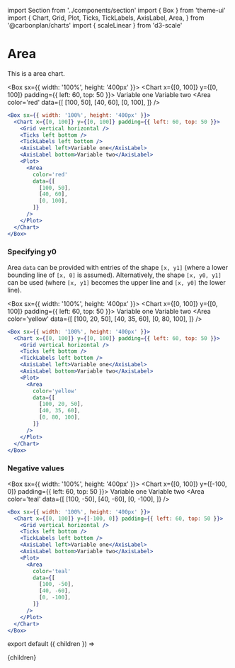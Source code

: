 import Section from '../components/section'
import { Box } from 'theme-ui'
import {
  Chart,
  Grid,
  Plot,
  Ticks,
  TickLabels,
  AxisLabel,
  Area,
} from '@carbonplan/charts'
import { scaleLinear } from 'd3-scale'

# Area

This is a area chart.

<Box sx={{ width: '100%', height: '400px' }}>
  <Chart x={[0, 100]} y={[0, 100]} padding={{ left: 60, top: 50 }}>
    <Grid vertical horizontal />
    <Ticks left bottom />
    <TickLabels left bottom />
    <AxisLabel left>Variable one</AxisLabel>
    <AxisLabel bottom>Variable two</AxisLabel>
    <Plot>
      <Area
        color='red'
        data={[
          [100, 50],
          [40, 60],
          [0, 100],
        ]}
      />
    </Plot>
  </Chart>
</Box>

```jsx
<Box sx={{ width: '100%', height: '400px' }}>
  <Chart x={[0, 100]} y={[0, 100]} padding={{ left: 60, top: 50 }}>
    <Grid vertical horizontal />
    <Ticks left bottom />
    <TickLabels left bottom />
    <AxisLabel left>Variable one</AxisLabel>
    <AxisLabel bottom>Variable two</AxisLabel>
    <Plot>
      <Area
        color='red'
        data={[
          [100, 50],
          [40, 60],
          [0, 100],
        ]}
      />
    </Plot>
  </Chart>
</Box>
```

### Specifying y0

Area `data` can be provided with entries of the shape `[x, y1]` (where a lower bounding line of `[x, 0]` is assumed). Alternatively, the shape `[x, y0, y1]` can be used (where `[x, y1]` becomes the upper line and `[x, y0]` the lower line).

<Box sx={{ width: '100%', height: '400px' }}>
  <Chart x={[0, 100]} y={[0, 100]} padding={{ left: 60, top: 50 }}>
    <Grid vertical horizontal />
    <Ticks left bottom />
    <TickLabels left bottom />
    <AxisLabel left>Variable one</AxisLabel>
    <AxisLabel bottom>Variable two</AxisLabel>
    <Plot>
      <Area
        color='yellow'
        data={[
          [100, 20, 50],
          [40, 35, 60],
          [0, 80, 100],
        ]}
      />
    </Plot>
  </Chart>
</Box>

```jsx
<Box sx={{ width: '100%', height: '400px' }}>
  <Chart x={[0, 100]} y={[0, 100]} padding={{ left: 60, top: 50 }}>
    <Grid vertical horizontal />
    <Ticks left bottom />
    <TickLabels left bottom />
    <AxisLabel left>Variable one</AxisLabel>
    <AxisLabel bottom>Variable two</AxisLabel>
    <Plot>
      <Area
        color='yellow'
        data={[
          [100, 20, 50],
          [40, 35, 60],
          [0, 80, 100],
        ]}
      />
    </Plot>
  </Chart>
</Box>
```

### Negative values

<Box sx={{ width: '100%', height: '400px' }}>
  <Chart x={[0, 100]} y={[-100, 0]} padding={{ left: 60, top: 50 }}>
    <Grid vertical horizontal />
    <Ticks left bottom />
    <TickLabels left bottom />
    <AxisLabel left>Variable one</AxisLabel>
    <AxisLabel bottom>Variable two</AxisLabel>
    <Plot>
      <Area
        color='teal'
        data={[
          [100, -50],
          [40, -60],
          [0, -100],
        ]}
      />
    </Plot>
  </Chart>
</Box>

```jsx
<Box sx={{ width: '100%', height: '400px' }}>
  <Chart x={[0, 100]} y={[-100, 0]} padding={{ left: 60, top: 50 }}>
    <Grid vertical horizontal />
    <Ticks left bottom />
    <TickLabels left bottom />
    <AxisLabel left>Variable one</AxisLabel>
    <AxisLabel bottom>Variable two</AxisLabel>
    <Plot>
      <Area
        color='teal'
        data={[
          [100, -50],
          [40, -60],
          [0, -100],
        ]}
      />
    </Plot>
  </Chart>
</Box>
```

export default ({ children }) => <Section name='area'>{children}</Section>

